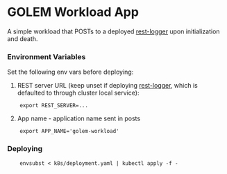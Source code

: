 # GOLEM Workload App

A simple workload that POSTs to a deployed [rest-logger](../rest-logger) upon initialization and death.


### Environment Variables

Set the following env vars before deploying:

1. REST server URL (keep unset if deploying [rest-logger](../rest-logger), which is defaulted to through cluster local service):
```
    export REST_SERVER=... 
```

2. App name - application name sent in posts
```
    export APP_NAME='golem-workload'
```

### Deploying
```
    envsubst < k8s/deployment.yaml | kubectl apply -f -
```